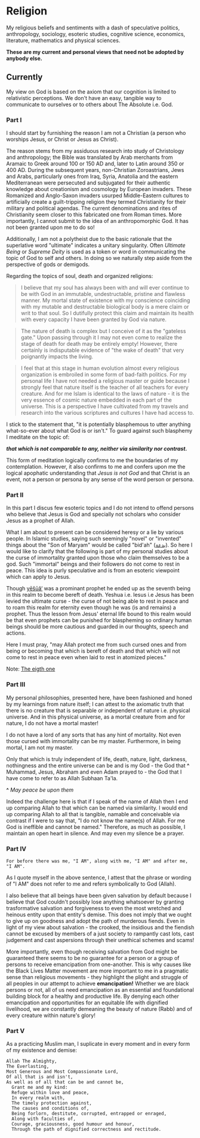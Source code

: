 # Religion
My religious beliefs and sentiments with a dash of speculative politics, anthropology, sociology, esoteric studies, cognitive science, economics, literature, mathematics and physical sciences. 

**These are my current and personal views that need not be adopted by anybody else.**

## Currently
My view on God is based on the axiom that our cognition is limited to relativistic perceptions. We don't have an easy, tangible way to communicate to ourselves or to others about The Absolute i.e. God.

### Part I
I should start by furnishing the reason I am not a Christian (a person who worships Jesus, or Christ or Jesus as Christ). 

The reason stems from my assiduous research into study of Christology and anthropology; the Bible was translated by Arab merchants from Aramaic to Greek around 100 or 150 AD and, later to Latin around 350 or 400 AD. During the subsequent years, non-Christian Zoroastrians, Jews and Arabs, particularly ones from Iraq, Syria, Anatolia and the eastern Mediterranean were persecuted and subjugated for their authentic knowledge about creationism and cosmology by European invaders. These Romanized and Anglo-Saxon invaders usurped Middle-Eastern cultures to artificially create a guilt-tripping religion they termed Christianity for their military and political agendas. The current denominations and rites of Christianity seem closer to this fabricated one from Roman times. More importantly, I cannot submit to the idea of an anthropomorphic God. It has not been granted upon me to do so!

Additionally, I am not a polytheist due to the basic rationale that the superlative word "ultimate" indicates a unitary singularity. Often *Ultimate Being* or *Supreme Deity* is used as a token or word in communicating the topic of God to self and others. In doing so we naturally step aside from the perspective of gods or demigods.  

Regarding the topics of soul, death and organized religions: 
> I believe that my soul has always been with and will ever continue to be with God in an immutable, undestructable, pristine and flawless manner. My mortal state of existence with my conscience coinciding with my mutable and destructable biological body is a mere claim or writ to that soul. So I dutifully protect this claim and maintain its health with every capacity I have been granted by God via nature. 

> The nature of death is complex but I conceive of it as the "gateless gate." Upon passing through it I may not even come to realize the stage of death for death may be entirely empty! However, there certainly is indisputable evidence of "the wake of death" that very poignantly impacts the living. 

> I feel that at this stage in human evolution almost every religious organization is embroiled in some form of bad-faith politics. For my personal life I have not needed a religious master or guide because I strongly feel that nature itself is the teacher of all teachers for every creature. And for me Islam is identical to the laws of nature - it is the very essence of cosmic nature embedded in each part of the universe. This is a perspective I have cultivated from my travels and research into the various scriptures and cultures I have had access to. 

I stick to the statement that, "it is potentially blasphemous to utter anything what-so-ever about what God is or isn't." To guard against such blasphemy I meditate on the topic of: 

***that which is not comparable to any, neither via similarity nor contrast.***

This form of meditation logically confirms to me the boundaries of my contemplation. However, it also confirms to me and confers upon me the logical apophatic understanding that *Jesus is not God* and that Christ is an event, not a person or persona by any sense of the word person or persona. 

### Part II
In this part I discus few esoteric topics and I do not intend to offend persons who believe that Jesus is God and specially not scholars who consider Jesus as a prophet of Allah. 

What I am about to present can be considered heresy or a lie by various people. In Islamic studies, saying such seemingly "novel" or "invented" things about the "Son of Maryam" would be called "bid'ah" ([بدعة](https://en.wikipedia.org/wiki/Bid%CA%BBah)). So here I would like to clarify that the following is part of my personal studies about the curse of immortality granted upon those who claim themselves to be a god. Such "immortal" beings and their followers do not come to rest in peace. This idea is purly speculative and is from an esoteric viewpoint which can apply to Jesus.  

Though [yēšūă‘](https://en.wikipedia.org/wiki/Yeshua) was a prominant prophet he ended up as the seventh being in this realm to become bereft of death. Yeshua i.e. Iesus i.e Jesus has been levied the ultimate curse - the curse of not being able to rest in peace and to roam this realm for eternity even though he was (is and remains) a prophet. Thus the lesson from Jesus' eternal life bound to this realm would be that even prophets can be punished for blaspheming so ordinary human beings should be more cautious and guarded in our thoughts, speech and actions. 

Here I must pray, "may Allah protect me from such cursed ones and from being or becoming that which is bereft of death and that which will not come to rest in peace even when laid to rest in atomized pieces."   

Note: [The eigth one](https://github.com/my-beliefs/speculative/blob/master/the-eigth-one.md)

### Part III
My personal philosophies, presented here, have been fashioned and honed by my learnings from nature itself; I can attest to the axiomatic truth that there is no creature that is separable or independent of nature i.e. physical universe. And in this physical universe, as a mortal creature from and for nature, I do not have a mortal master! 

I do not have a lord of any sorts that has any hint of mortality. Not even those cursed with immortality can be my master. Furthermore, in being mortal, I am not my master. 

Only that which is truly independent of life, death, nature, light, darkness, nothingness and the entire universe can be and is my God - the God that **^** Muhammad, Jesus, Abraham and even Adam prayed to - the God that I have come to refer to as Allah Subhaan Ta'la. 

**^** *May peace be upon them*

Indeed the challenge here is that if I speak of the name of Allah then I end up comparing Allah to that which can be named via similarity. I would end up comparing Allah to all that is tangible, namable and conceivable via contrast if I were to say that, "I do not know the name(s) of Allah. For me God is ineffible and cannot be named." Therefore, as much as possible, I maintain an open heart in silence. And may even my silence be a prayer. 

### Part IV

`For before there was me, "I AM", along with me, "I AM" and after me, "I AM".` 

As I quote myself in the above sentence, I attest that the phrase or wording of "I AM" does not refer to me and refers symbolically to God (Allah). 

I also believe that all beings have been given salvation by default because I believe that God couldn't possibly lose anything whatsoever by granting trasformative salvation and forgiveness to even the most wretched and heinous entity upon that entity's demise. This does not imply that we ought to give up on goodness and adopt the path of murderous fiends. Even in light of my view about salvation - the crooked, the insidious and the fiendish cannot be excused by members of a just society to rampantly cast lots, cast judgement and cast aspersions through their unethical schemes and scams! 

More importantly, even though receiving salvation from God might be guaranteed there seems to be no guarantee for a person or a group of persons to receive emancipation from one-another. This is why causes like the Black Lives Matter movement are more important to me in a pragmatic sense than religious movements - they highlight the plight and struggle of all peoples in our attempt to achieve **emancipation!** Whether we are black persons or not, all of us need emancipation as an essential and foundational building block for a healthy and productive life. By denying each other emancipation and opportunities for an equitable life with dignified livelihood, we are constantly demeaning the beauty of nature (Rabb) and of every creature within nature's glory! 

### Part V

As a practicing Muslim man, I suplicate in every moment and in every form of my existence and demise:

```
Allah The Almighty,
The Everlasting,
Most Generous and Most Compassionate Lord,
Of all that is and isn't,
As well as of all that can be and cannot be,
  Grant me and my kind:
  Refuge within love and peace,
  In every realm with,
  The timely protection against,
  The causes and conditions of,
  Being forlorn, destitute, corrupted, entrapped or enraged,
  Along with faculties of,
  Courage, graciousness, good humour and honour,
  Through the path of dignified correctness and rectitude.
```
